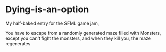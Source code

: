 # Dying-is-an-option

My half-baked entry for the SFML game jam,

You have to escape from a randomly generated maze filled with Monsters, except you can't fight the monsters, and when they kill you, the maze regenerates
